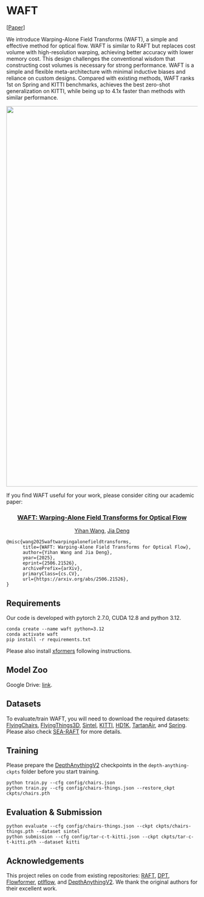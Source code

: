 # WAFT

[[Paper](https://arxiv.org/abs/2506.21526)]

We introduce Warping-Alone Field Transforms (WAFT), a simple and effective
method for optical flow. WAFT is similar to RAFT but replaces cost volume
with high-resolution warping, achieving better accuracy with lower memory cost.
This design challenges the conventional wisdom that constructing cost volumes is
necessary for strong performance. WAFT is a simple and flexible meta-architecture
with minimal inductive biases and reliance on custom designs. Compared with
existing methods, WAFT ranks 1st on Spring and KITTI benchmarks, achieves
the best zero-shot generalization on KITTI, while being up to 4.1x faster than
methods with similar performance.

<img src="assets/Vis.png" width='1000'>

If you find WAFT useful for your work, please consider citing our academic paper:

<h3 align="center">
    <a href="https://arxiv.org/abs/2506.21526">
        WAFT: Warping-Alone Field Transforms for Optical Flow
    </a>
</h3>
<p align="center">
    <a href="https://memoryslices.github.io/">Yihan Wang</a>,
    <a href="http://www.cs.princeton.edu/~jiadeng">Jia Deng</a><br>
</p>

```
@misc{wang2025waftwarpingalonefieldtransforms,
      title={WAFT: Warping-Alone Field Transforms for Optical Flow}, 
      author={Yihan Wang and Jia Deng},
      year={2025},
      eprint={2506.21526},
      archivePrefix={arXiv},
      primaryClass={cs.CV},
      url={https://arxiv.org/abs/2506.21526}, 
}
```

## Requirements
Our code is developed with pytorch 2.7.0, CUDA 12.8 and python 3.12. 
```Shell
conda create --name waft python=3.12
conda activate waft
pip install -r requirements.txt
```

Please also install [xformers](https://github.com/facebookresearch/xformers) following instructions.

## Model Zoo

Google Drive: [link](https://drive.google.com/drive/folders/1qimz12pIEwktiBYwYtPQcCrYykBHw-bX?usp=sharing).

## Datasets
To evaluate/train WAFT, you will need to download the required datasets: [FlyingChairs](https://lmb.informatik.uni-freiburg.de/resources/datasets/FlyingChairs.en.html#flyingchairs), [FlyingThings3D](https://lmb.informatik.uni-freiburg.de/resources/datasets/SceneFlowDatasets.en.html), [Sintel](http://sintel.is.tue.mpg.de/), [KITTI](http://www.cvlibs.net/datasets/kitti/eval_scene_flow.php?benchmark=flow), [HD1K](http://hci-benchmark.iwr.uni-heidelberg.de/), [TartanAir](https://theairlab.org/tartanair-dataset/), and [Spring](https://spring-benchmark.org/). Please also check [SEA-RAFT](https://github.com/princeton-vl/SEA-RAFT) for more details.

## Training

Please prepare the [DepthAnythingV2](https://github.com/DepthAnything/Depth-Anything-V2) checkpoints in the `depth-anything-ckpts` folder before you start training.

```Shell
python train.py --cfg config/chairs.json
python train.py --cfg config/chairs-things.json --restore_ckpt ckpts/chairs.pth
```

## Evaluation & Submission

```Shell
python evaluate --cfg config/chairs-things.json --ckpt ckpts/chairs-things.pth --dataset sintel
python submission --cfg config/tar-c-t-kitti.json --ckpt ckpts/tar-c-t-kitti.pth --dataset kitti
```

## Acknowledgements

This project relies on code from existing repositories: [RAFT](https://github.com/princeton-vl/RAFT), [DPT](https://github.com/isl-org/DPT), [Flowformer](https://github.com/drinkingcoder/FlowFormer-Official), [ptlflow](https://github.com/hmorimitsu/ptlflow), and [DepthAnythingV2](https://github.com/DepthAnything/Depth-Anything-V2). We thank the original authors for their excellent work.
